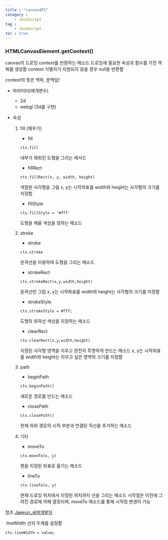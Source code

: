 ```yaml
---
title : "canvasAPI"
category :
    - JavaScript
tag :
    - JavaScript
toc : true
---
```


### HTMLCanvasElement.getContext()
canvas의 드로잉 context를 반환하는 메소드
드로잉에 필요한 속성과 함수를 가진 객체를 생성함
context 식별자가 지원되지 않을 경우 null을 반환함

context의 뜻은 맥락, 문맥임!

- 파라미터(매개변수)
    - 2d
    - webgl (3d를 구현)

- 속성
    1. fill (채우기)
        - fill
        ```
        ctx.fill
        ```
        내부가 채워진 도형을 그리는 메서드

        - fillRect
        ```
        ctx.fillRect(x, y, width, height)
        ```
        색칠된 사각형을 그림
        x, y는 시작좌표를 width와 height는 사각형의 크기를 지정함

        - fillStyle
        ```
        ctx.fillStyle = '#fff'
        ```
        도형을 채울 색상을 정하는 메소드

    2. stroke
        - stroke
        ```
        ctx.stroke
        ```
        윤곽선을 이용하여 도형을 그리는 메소드

        - strokeRect
        ```
        ctx.strokeRect(x,y,width,height)
        ```
        윤곽선만 그림
        x, y는 시작좌표를 width와 height는 사각형의 크기를 지정함

        - strokeStyle
        ```
        ctx.strokeStyle = #fff;
        ```
        도형의 외곽선 색상을 지정하는 메소드

        - clearRect
        ```
        ctx.clearRect(x,y,width,height)
        ```
        지정된 사각형 영역을 지우고 완전히 투명하게 만드는 메소드
        x, y는 시작좌표를 width와 height는 지우고 싶은 영역의 크기를 지정함

    3. path
        - beginPath
        ```
        ctx.beginPath()
        ```
        새로운 경로를 만드는 메소드

        - closePath
        ```
        ctx.closePath()
        ```
        현재 하위 경로의 시작 부분과 연결된 직선을 추가하는 메소드

    4. 기타
        - moveTo
        ```
        ctx.moveTo(x, y)
        ```
        펜을 지정된 좌표로 옮기는 메소드
    
        - lineTo
        ```
        ctx.lineTo(x, y)
        ```
        현재 드로잉 위치에서 지정된 위치까지 선을 그리는 메소드
        시작점은 이전에 그려진 경로에 의해 결정되며, moveTo 메소드를 통해 시작점 변경이 가능


참조 [Jaeeun_새싹개발자](https://blog.naver.com/jaeeun_98/222098143439 '네이버 블로그')


.lineWidth
선의 두께를 설정함

```
ctx.lineWidth = value;
```